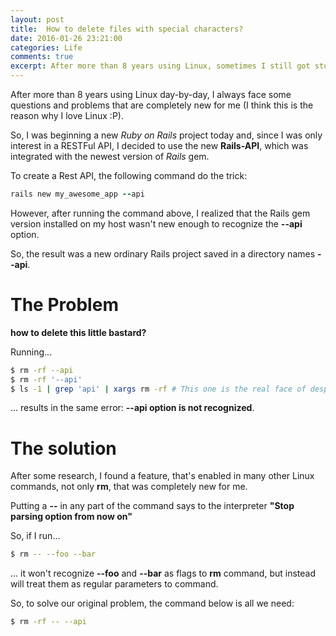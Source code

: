 ```yaml
---
layout: post
title:  How to delete files with special characters?
date: 2016-01-26 23:21:00
categories: Life
comments: true
excerpt: After more than 8 years using Linux, sometimes I still got stuck at "unusual situations"...
---
```

After more than 8 years using Linux day-by-day, I always face some questions and problems that are completely new for me (I think this is the reason why I love Linux :P).

So, I was beginning a new _Ruby on Rails_ project today and, since I was only interest in a RESTFul API, I decided to use the new **Rails-API**, which was integrated with the newest version of _Rails_ gem.

To create a Rest API, the following command do the trick:

```Ruby
rails new my_awesome_app --api
```

However, after running the command above, I realized that the Rails gem version installed on my host wasn't new enough to recognize the __--api__ option.

So, the result was a new ordinary Rails project saved in a directory names __--api__.

# The Problem

**how to delete this little bastard?**

Running...

```bash
$ rm -rf --api
$ rm -rf '--api'
$ ls -1 | grep 'api' | xargs rm -rf # This one is the real face of desperation :P
```

... results in the same error: __--api option is not recognized__.

# The solution

After some research, I found a feature, that's enabled in many other Linux commands, not only __rm__, that was completely new for me.

Putting a __--__ in any part of the command says to the interpreter __"Stop parsing option from now on"__

So, if I run...

```bash
$ rm -- --foo --bar
```

... it won't recognize __--foo__ and __--bar__ as flags to __rm__ command, but instead will treat them as regular parameters to command.

So, to solve our original problem, the command below is all we need:

```bash
$ rm -rf -- --api
```
